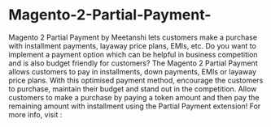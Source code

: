 # Magento-2-Partial-Payment-
Magento 2 Partial Payment by Meetanshi lets customers make a purchase with installment payments, layaway price plans, EMIs, etc.   Do you want to implement a payment option which can be helpful in business competition and is also budget friendly for customers? The Magento 2 Partial Payment allows customers to pay in installments, down payments, EMIs or layaway price plans.   With this optimised payment method, encourage the customers to purchase, maintain their budget and stand out in the competition.   Allow customers to make a purchase by paying a token amount and then pay the remaining amount with installment using the Partial Payment extension!  For more info, visit :
